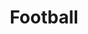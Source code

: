 ---
title: "Football"
ShowToc: false
noList: true
cover:
    image: FCB.jpg
    alt: "Força Barça"
    relative: true
summary: Força Barça & Football Analysis
weight: 4
---